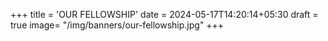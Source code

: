 +++
title = 'OUR FELLOWSHIP'
date = 2024-05-17T14:20:14+05:30
draft = true
image= "/img/banners/our-fellowship.jpg"
+++
